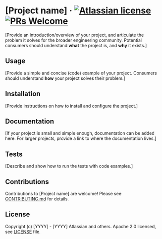# [Project name] · [![Atlassian license](https://img.shields.io/badge/license-Apache%202.0-blue.svg?style=flat-square)](LICENSE) [![PRs Welcome](https://img.shields.io/badge/PRs-welcome-brightgreen.svg?style=flat-square)](CONTRIBUTING.md)

[Provide an introduction/overview of your project, and articulate the problem it solves for the broader engineering community. Potential consumers should understand **what** the project is, and **why** it exists.]

## Usage

[Provide a simple and concise (code) example of your project. Consumers should understand **how** your project solves their problem.]

## Installation

[Provide instructions on how to install and configure the project.]

## Documentation

[If your project is small and simple enough, documentation can be added here. For larger projects, provide a link to where the documentation lives.]

## Tests

[Describe and show how to run the tests with code examples.]

## Contributions

Contributions to [Project name] are welcome! Please see [CONTRIBUTING.md](CONTRIBUTING.md) for details. 

## License

Copyright (c) [YYYY] - [YYYY] Atlassian and others.
Apache 2.0 licensed, see [LICENSE](LICENSE) file.


